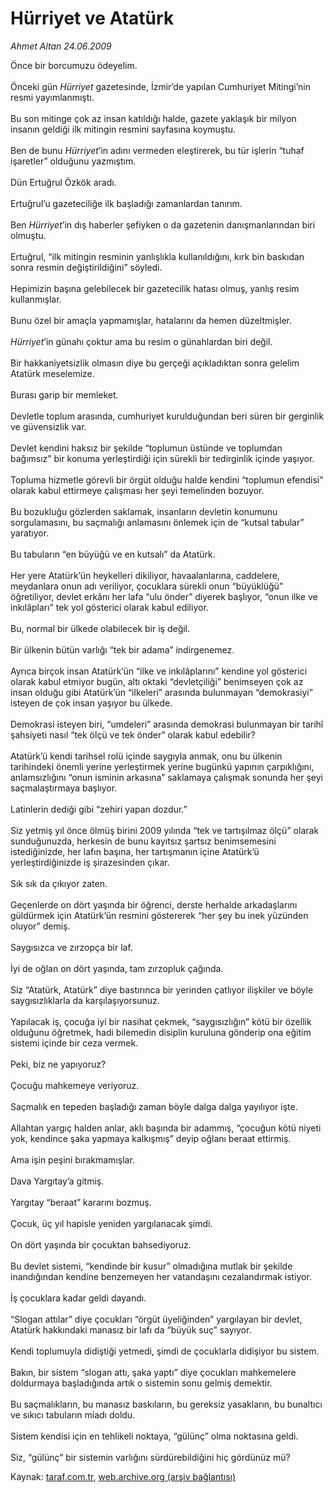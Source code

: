 # Hürriyet ve Atatürk

*Ahmet Altan 24.06.2009*

<div class="yazi">Önce bir borcumuzu ödeyelim. <br/><br/>Önceki gün <i>Hürriyet</i> gazetesinde, İzmir’de yapılan Cumhuriyet Mitingi’nin resmi yayımlanmıştı. <br/><br/>Bu son mitinge çok az insan katıldığı halde, gazete yaklaşık bir milyon insanın geldiği ilk mitingin resmini sayfasına koymuştu. <br/><br/>Ben de bunu <i>Hürriyet</i>’in adını vermeden eleştirerek, bu tür işlerin “tuhaf işaretler” olduğunu yazmıştım. <br/><br/>Dün Ertuğrul Özkök aradı. <br/><br/>Ertuğrul’u gazeteciliğe ilk başladığı zamanlardan tanırım. <br/><br/>Ben <i>Hürriyet</i>’in dış haberler şefiyken o da gazetenin danışmanlarından biri olmuştu. <br/><br/>Ertuğrul, “ilk mitingin resminin yanlışlıkla kullanıldığını, kırk bin baskıdan sonra resmin değiştirildiğini” söyledi. <br/><br/>Hepimizin başına gelebilecek bir gazetecilik hatası olmuş, yanlış resim kullanmışlar. <br/><br/>Bunu özel bir amaçla yapmamışlar, hatalarını da hemen düzeltmişler.<i> <br/><br/>Hürriyet</i>’in günahı çoktur ama bu resim o günahlardan biri değil. <br/><br/>Bir hakkaniyetsizlik olmasın diye bu gerçeği açıkladıktan sonra gelelim Atatürk meselemize. <br/><br/>Burası garip bir memleket. <br/><br/>Devletle toplum arasında, cumhuriyet kurulduğundan beri süren bir gerginlik ve güvensizlik var. <br/><br/>Devlet kendini haksız bir şekilde “toplumun üstünde ve toplumdan bağımsız” bir konuma yerleştirdiği için sürekli bir tedirginlik içinde yaşıyor. <br/><br/>Topluma hizmetle görevli bir örgüt olduğu halde kendini “toplumun efendisi” olarak kabul ettirmeye çalışması her şeyi temelinden bozuyor. <br/><br/>Bu bozukluğu gözlerden saklamak, insanların devletin konumunu sorgulamasını, bu saçmalığı anlamasını önlemek için de “kutsal tabular” yaratıyor. <br/><br/>Bu tabuların “en büyüğü ve en kutsalı” da Atatürk. <br/><br/>Her yere Atatürk’ün heykelleri dikiliyor, havaalanlarına, caddelere, meydanlara onun adı veriliyor, çocuklara sürekli onun “büyüklüğü” öğretiliyor, devlet erkânı her lafa “ulu önder” diyerek başlıyor, “onun ilke ve inkılâpları” tek yol gösterici olarak kabul ediliyor.<br/><br/>Bu, normal bir ülkede olabilecek bir iş değil. <br/><br/>Bir ülkenin bütün varlığı “tek bir adama” indirgenemez. <br/><br/>Ayrıca birçok insan Atatürk’ün “ilke ve inkılâplarını” kendine yol gösterici olarak kabul etmiyor bugün, altı oktaki “devletçiliği” benimseyen çok az insan olduğu gibi Atatürk’ün “ilkeleri” arasında bulunmayan “demokrasiyi” isteyen de çok insan yaşıyor bu ülkede. <br/><br/>Demokrasi isteyen biri, “umdeleri” arasında demokrasi bulunmayan bir tarihî şahsiyeti nasıl “tek ölçü ve tek önder” olarak kabul edebilir? <br/><br/>Atatürk’ü kendi tarihsel rolü içinde saygıyla anmak, onu bu ülkenin tarihindeki önemli yerine yerleştirmek yerine bugünkü yapının çarpıklığını, anlamsızlığını “onun isminin arkasına” saklamaya çalışmak sonunda her şeyi saçmalaştırmaya başlıyor. <br/><br/>Latinlerin dediği gibi “zehiri yapan dozdur.” <br/><br/>Siz yetmiş yıl önce ölmüş birini 2009 yılında “tek ve tartışılmaz ölçü” olarak sunduğunuzda, herkesin de bunu kayıtsız şartsız benimsemesini istediğinizde, her lafın başına, her tartışmanın içine Atatürk’ü yerleştirdiğinizde iş şirazesinden çıkar. <br/><br/>Sık sık da çıkıyor zaten. <br/><br/>Geçenlerde on dört yaşında bir öğrenci, derste herhalde arkadaşlarını güldürmek için Atatürk’ün resmini göstererek “her şey bu inek yüzünden oluyor” demiş. <br/><br/>Saygısızca ve zırzopça bir laf. <br/><br/>İyi de oğlan on dört yaşında, tam zırzopluk çağında. <br/><br/>Siz “Atatürk, Atatürk” diye bastırınca bir yerinden çatlıyor ilişkiler ve böyle saygısızlıklarla da karşılaşıyorsunuz. <br/><br/>Yapılacak iş, çocuğa iyi bir nasihat çekmek, “saygısızlığın” kötü bir özellik olduğunu öğretmek, hadi bilemedin disiplin kuruluna gönderip ona eğitim sistemi içinde bir ceza vermek. <br/><br/>Peki, biz ne yapıyoruz? <br/><br/>Çocuğu mahkemeye veriyoruz. <br/><br/>Saçmalık en tepeden başladığı zaman böyle dalga dalga yayılıyor işte. <br/><br/>Allahtan yargıç halden anlar, aklı başında bir adammış, “çocuğun kötü niyeti yok, kendince şaka yapmaya kalkışmış” deyip oğlanı beraat ettirmiş. <br/><br/>Ama işin peşini bırakmamışlar. <br/><br/>Dava Yargıtay’a gitmiş. <br/><br/>Yargıtay “beraat” kararını bozmuş. <br/><br/>Çocuk, üç yıl hapisle yeniden yargılanacak şimdi. <br/><br/>On dört yaşında bir çocuktan bahsediyoruz. <br/><br/>Bu devlet sistemi, “kendinde bir kusur” olmadığına mutlak bir şekilde inandığından kendine benzemeyen her vatandaşını cezalandırmak istiyor. <br/><br/>İş çocuklara kadar geldi dayandı. <br/><br/>“Slogan attılar” diye çocukları “örgüt üyeliğinden” yargılayan bir devlet, Atatürk hakkındaki manasız bir lafı da “büyük suç” sayıyor. <br/><br/>Kendi toplumuyla didiştiği yetmedi, şimdi de çocuklarla didişiyor bu sistem. <br/><br/>Bakın, bir sistem “slogan attı, şaka yaptı” diye çocukları mahkemelere doldurmaya başladığında artık o sistemin sonu gelmiş demektir. <br/><br/>Bu saçmalıkların, bu manasız baskıların, bu gereksiz yasakların, bu bunaltıcı ve sıkıcı tabuların miadı doldu. <br/><br/>Sistem kendisi için en tehlikeli noktaya, “gülünç” olma noktasına geldi. <br/><br/>Siz, “gülünç” bir sistemin varlığını sürdürebildiğini hiç gördünüz mü?</div>

Kaynak: [taraf.com.tr](http://www.taraf.com.tr:80/ahmet-altan/makale-hurriyet-ve-ataturk.htm), [web.archive.org (arşiv bağlantısı)](http://web.archive.org/web/20100822195557/http://www.taraf.com.tr:80/ahmet-altan/makale-hurriyet-ve-ataturk.htm)
